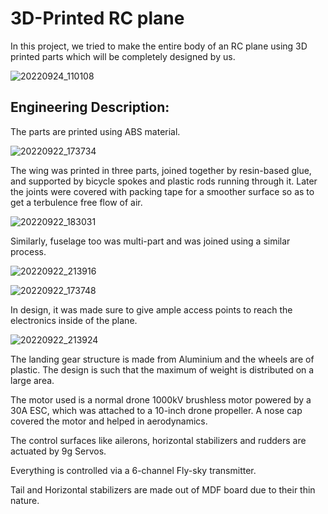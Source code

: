 # 3D-Printed RC plane

In this project, we tried to make the entire body of an RC plane using 3D printed parts which will be completely designed by us.

![20220924_110108](https://github.com/ChiragKotian/RC_3D-Printed_plane/assets/117931123/10a6495a-b6eb-42ae-a5a8-564cef310ef8)


## Engineering Description:

The parts are printed using ABS material.


![20220922_173734](https://github.com/ChiragKotian/RC_3D-Printed_plane/assets/117931123/b00bc07f-74bc-42d5-956b-1e4ec291d193)

The wing was printed in three parts, joined together by resin-based glue, and supported by bicycle spokes and plastic rods running through it. Later the joints were covered with packing tape for a smoother surface so as to get a terbulence free flow of air.

![20220922_183031](https://github.com/ChiragKotian/RC_3D-Printed_plane/assets/117931123/eaf3f64b-a452-4784-b0d9-f0d6e54f52a6)

Similarly, fuselage too was multi-part and was joined using a similar process.

![20220922_213916](https://github.com/ChiragKotian/RC_3D-Printed_plane/assets/117931123/e158cdc8-8f14-49af-a87a-9abb0c942aa5)



![20220922_173748](https://github.com/ChiragKotian/RC_3D-Printed_plane/assets/117931123/6579088d-6ecc-4704-993e-5f8dbc35be94)

In design, it was made sure to give ample access points to reach the electronics inside of the plane.

![20220922_213924](https://github.com/ChiragKotian/RC_3D-Printed_plane/assets/117931123/189eb7b1-fc07-47d4-b11f-b54c467219da)




The landing gear structure is made from Aluminium and the wheels are of plastic. The design is such that the maximum of weight is distributed on a large area.

The motor used is a normal drone 1000kV brushless motor powered by a 30A ESC, which was attached to a 10-inch drone propeller. A nose cap covered the motor and helped in aerodynamics.


The control surfaces like ailerons, horizontal stabilizers and rudders are actuated by 9g Servos.

Everything is controlled via a 6-channel Fly-sky transmitter.

Tail and Horizontal stabilizers are made out of MDF board due to their thin nature.

